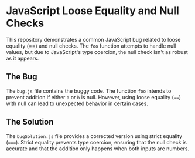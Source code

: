 # JavaScript Loose Equality and Null Checks

This repository demonstrates a common JavaScript bug related to loose equality (==) and null checks.  The `foo` function attempts to handle null values, but due to JavaScript's type coercion, the null check isn't as robust as it appears.

## The Bug
The `bug.js` file contains the buggy code.  The function `foo` intends to prevent addition if either `a` or `b` is null. However, using loose equality (`==`) with null can lead to unexpected behavior in certain cases. 

## The Solution
The `bugSolution.js` file provides a corrected version using strict equality (`===`). Strict equality prevents type coercion, ensuring that the null check is accurate and that the addition only happens when both inputs are numbers.